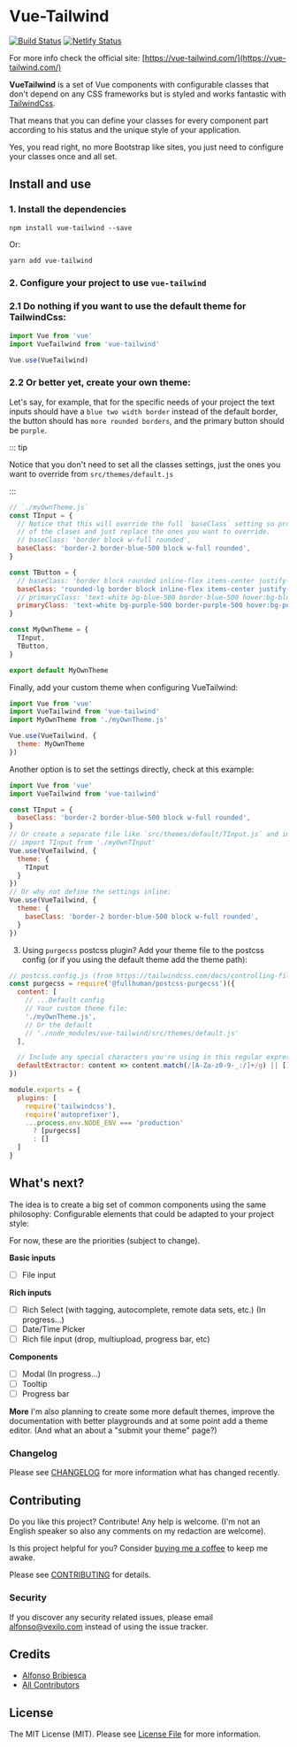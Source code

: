 # Vue-Tailwind 

[![Build Status](https://travis-ci.org/alfonsobries/vue-tailwind.svg?branch=master)](https://travis-ci.org/alfonsobries/vue-tailwind) [![Netlify Status](https://api.netlify.com/api/v1/badges/40acc43a-7f44-4030-b18a-62c08e0b03d2/deploy-status)](https://app.netlify.com/sites/vue-tailwind/deploys)

For more info check the official site: [https://vue-tailwind.com/](https://vue-tailwind.com/)

**VueTailwind** is a set of Vue components with configurable classes that don't depend on any CSS frameworks but is styled and works fantastic with [TailwindCss](https://tailwindcss.com).

That means that you can define your classes for every component part according to his status and the unique style of your application.

Yes, you read right, no more Bootstrap like sites, you just need to configure your classes once and all set.

## Install and use
### 1. Install the dependencies 

```console
npm install vue-tailwind --save
``` 

Or: 
```console
yarn add vue-tailwind
``` 

### 2. Configure your project to use `vue-tailwind` 

### 2.1 Do nothing if you want to use the default theme for TailwindCss:

```js
import Vue from 'vue'
import VueTailwind from 'vue-tailwind'

Vue.use(VueTailwind)
```

### 2.2 Or better yet, create your own theme:

Let's say, for example, that for the specific needs of your project the text inputs should have a `blue two width border` instead of the default border, the button should has `more rounded borders`, and the primary button should be `purple`.

::: tip 

Notice that you don't need to set all the classes settings, just the ones you want to override from `src/themes/default.js`

:::

```js
// `./myOwnTheme.js`
const TInput = {
  // Notice that this will override the full `baseClass` setting so probably you want to keep some
  // of the clases and just replace the ones you want to override.
  // baseClass: 'border block w-full rounded',
  baseClass: 'border-2 border-blue-500 block w-full rounded',
}

const TButton = {
  // baseClass: 'border block rounded inline-flex items-center justify-center',
  baseClass: 'rounded-lg border block inline-flex items-center justify-center',
  // primaryClass: 'text-white bg-blue-500 border-blue-500 hover:bg-blue-600 hover:border-blue-600',
  primaryClass: 'text-white bg-purple-500 border-purple-500 hover:bg-purple-600 hover:border-purple-600',
}

const MyOwnTheme = {
  TInput,
  TButton,
}

export default MyOwnTheme
```

Finally, add your custom theme when configuring VueTailwind:

```js {3,6}
import Vue from 'vue'
import VueTailwind from 'vue-tailwind'
import MyOwnTheme from './myOwnTheme.js'

Vue.use(VueTailwind, {
  theme: MyOwnTheme
})
```

Another option is to set the settings directly, check at this example:

```js {4,5,6,11}
import Vue from 'vue'
import VueTailwind from 'vue-tailwind'

const TInput = {
  baseClass: 'border-2 border-blue-500 block w-full rounded',
}
// Or create a separate file like `src/themes/default/TInput.js` and import it
// import TInput from './myOwnTInput'
Vue.use(VueTailwind, {
  theme: {
    TInput
  }
})
// Or why not define the settings inline:
Vue.use(VueTailwind, {
  theme: {
    baseClass: 'border-2 border-blue-500 block w-full rounded',
  }
})
```

3. Using `purgecss` postcss plugin? Add your theme file to the postcss config (or if you using the default theme add the theme path):
```js
// postcss.config.js (from https://tailwindcss.com/docs/controlling-file-size#setting-up-purgecss)
const purgecss = require('@fullhuman/postcss-purgecss')({
  content: [
    // ...Default config
    // Your custom theme file:
    './myOwnTheme.js',
    // Or the default 
    // './node_modules/vue-tailwind/src/themes/default.js'
  ],

  // Include any special characters you're using in this regular expression
  defaultExtractor: content => content.match(/[A-Za-z0-9-_:/]+/g) || []
})

module.exports = {
  plugins: [
    require('tailwindcss'),
    require('autoprefixer'),
    ...process.env.NODE_ENV === 'production'
      ? [purgecss]
      : []
  ]
}
```

## What's next?

The idea is to create a big set of common components using the same philosophy: Configurable elements that could be adapted to your project style:

For now, these are the priorities (subject to change).

**Basic inputs**
- [ ] File input

**Rich inputs**
- [ ] Rich Select (with tagging, autocomplete, remote data sets, etc.)  (In progress...)
- [ ] Date/Time Picker
- [ ] Rich file input (drop, multiupload, progress bar, etc)

**Components**
- [ ] Modal (In progress...)
- [ ] Tooltip
- [ ] Progress bar

**More**
I'm also planning to create some more default themes, improve the documentation with better playgrounds and at some point add a theme editor. (And what an about a "submit your theme" page?)

### Changelog

Please see [CHANGELOG](CHANGELOG.md) for more information what has changed recently.

## Contributing

Do you like this project? Contribute! Any help is welcome. (I'm not an English speaker so also any comments on my redaction are welcome).

Is this project helpful for you? Consider [buying me a coffee](https://www.buymeacoffee.com/alfonsobries) to keep me awake.

Please see [CONTRIBUTING](CONTRIBUTING.md) for details.

### Security

If you discover any security related issues, please email alfonso@vexilo.com instead of using the issue tracker.

## Credits

- [Alfonso Bribiesca](https://github.com/alfonsobries)
- [All Contributors](../../contributors)

## License

The MIT License (MIT). Please see [License File](LICENSE) for more information.
